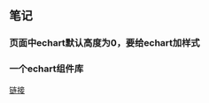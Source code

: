## 笔记

### 页面中echart默认高度为0，要给echart加样式

### 一个echart组件库
[链接](https://gallery.echartsjs.comexplore.html#sort=rank~timeframe=all~author=all)